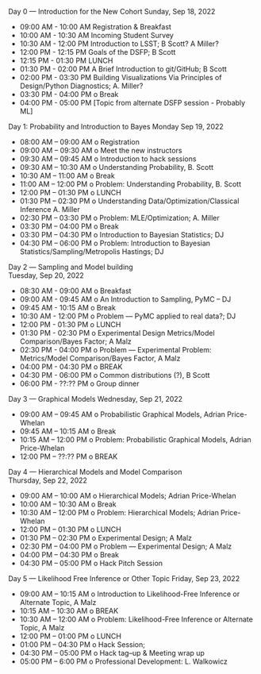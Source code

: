 Day 0 — Introduction for the New Cohort 
Sunday, Sep 18, 2022 
* 09:00 AM - 10:00 AM Registration & Breakfast 
* 10:00 AM - 10:30 AM Incoming Student Survey 
* 10:30 AM - 12:00 PM Introduction to LSST; B Scott? A Miller? 
* 12:00 PM - 12:15 PM Goals of the DSFP; B Scott 
* 12:15 PM - 01:30 PM LUNCH 
* 01:30 PM - 02:00 PM  A Brief Introduction to git/GitHub; B Scott 
* 02:00 PM - 03:30 PM Building Visualizations Via Principles of Design/Python Diagnostics; A. Miller? 
* 03:30 PM - 04:00 PM o Break 
* 04:00 PM - 05:00 PM [Topic from alternate DSFP session - Probably ML]  
 
Day 1: Probability and Introduction to Bayes 
Monday Sep 19, 2022
* 08:00 AM – 09:00 AM o Registration 
* 09:00 AM – 09:30 AM o Meet the new instructors 
* 09:30 AM – 09:45 AM o Introduction to hack sessions 
* 09:30 AM – 10:30 AM o  Understanding Probability, B. Scott 
* 10:30 AM – 11:00 AM o Break 
* 11:00 AM – 12:00 PM o  Problem: Understanding Probability, B. Scott 
* 12:00 PM – 01:30 PM o LUNCH 
* 01:30 PM – 02:30 PM o  Understanding Data/Optimization/Classical Inference A. Miller   
* 02:30 PM – 03:30 PM o  Problem: MLE/Optimization; A. Miller 
* 03:30 PM – 04:00 PM o Break 
* 03:30 PM – 04:30 PM o Introduction to Bayesian Statistics; DJ 
* 04:30 PM – 06:00 PM o  Problem: Introduction to Bayesian Statistics/Sampling/Metropolis Hastings; DJ 
 
Day 2 –– Sampling and Model building  
Tuesday, Sep 20, 2022
* 08:30 AM - 09:00 AM o Breakfast 
* 09:00 AM - 09:45 AM o An Introduction to Sampling, PyMC – DJ  
* 09:45 AM - 10:15 AM o Break 
* 10:30 AM - 12:00 PM o Problem –– PyMC applied to real data?; DJ  
* 12:00 PM - 01:30 PM o LUNCH 
* 01:30 PM - 02:30 PM o Experimental Design Metrics/Model Comparison/Bayes Factor; A Malz  
* 02:30 PM - 04:00 PM o Problem –– Experimental  Problem: Metrics/Model Comparison/Bayes Factor, A Malz  
* 04:00 PM - 04:30 PM o BREAK 
* 04:30 PM - 06:00 PM o Common distributions (?), B Scott  
* 06:00 PM - ??:?? PM o Group dinner 
 
Day 3 — Graphical Models 
Wednesday, Sep 21, 2022
* 09:00 AM – 09:45 AM o  Probabilistic Graphical Models, Adrian Price-Whelan  
* 09:45 AM – 10:15 AM o Break 
* 10:15 AM – 12:00 PM o  Problem: Probabilistic Graphical Models, Adrian Price-Whelan  
* 12:00 PM – ??:?? PM o BREAK 

Day 4 — Hierarchical Models and Model Comparison  
Thursday, Sep 22, 2022 
* 09:00 AM – 10:00 AM o Hierarchical Models; Adrian Price-Whelan  
* 10:00 AM – 10:30 AM o Break 
* 10:30 AM – 12:00 PM o  Problem: Hierarchical Models; Adrian Price-Whelan  
* 12:00 PM – 01:30 PM o LUNCH 
* 01:30 PM – 02:30 PM o Experimental Design; A Malz 
* 02:30 PM – 04:00 PM o Problem –– Experimental Design; A Malz 
* 04:00 PM – 04:30 PM o Break 
* 04:30 PM – 05:00 PM o Hack Pitch Session  
 
Day 5 — Likelihood Free Inference or Other Topic 
Friday, Sep 23, 2022
* 09:00 AM – 10:15 AM o Introduction to Likelihood-Free Inference or Alternate Topic, A Malz 
* 10:15 AM – 10:30 AM o BREAK 
* 10:30 AM – 12:00 AM o  Problem: Likelihood-Free Inference or Alternate Topic, A Malz  
* 12:00 PM – 01:00 PM o LUNCH 
* 01:00 PM – 04:30 PM o Hack Session;  
* 04:30 PM – 05:00 PM o Hack tag–up & Meeting wrap up 
* 05:00 PM – 6:00 PM o Professional Development: L. Walkowicz  
